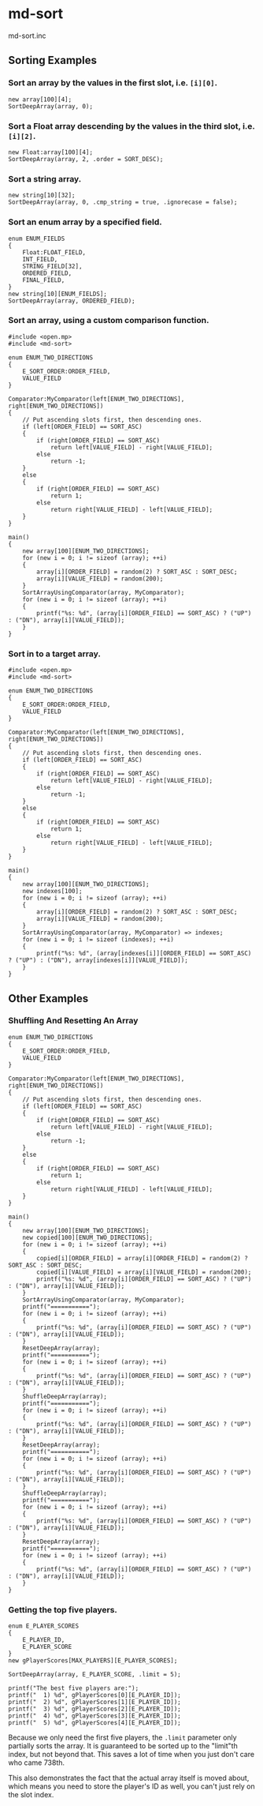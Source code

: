 md-sort
=======

md-sort.inc

## Sorting Examples

### Sort an array by the values in the first slot, i.e. `[i][0]`.

```pawn
new array[100][4];
SortDeepArray(array, 0);
```

### Sort a Float array descending by the values in the third slot, i.e. `[i][2]`.

```pawn
new Float:array[100][4];
SortDeepArray(array, 2, .order = SORT_DESC);
```

### Sort a string array.

```pawn
new string[10][32];
SortDeepArray(array, 0, .cmp_string = true, .ignorecase = false);
```

### Sort an enum array by a specified field.

```pawn
enum ENUM_FIELDS
{
	Float:FLOAT_FIELD,
	INT_FIELD,
	STRING_FIELD[32],
	ORDERED_FIELD,
	FINAL_FIELD,
}
new string[10][ENUM_FIELDS];
SortDeepArray(array, ORDERED_FIELD);
```

### Sort an array, using a custom comparison function.

```pawn
#include <open.mp>
#include <md-sort>

enum ENUM_TWO_DIRECTIONS
{
	E_SORT_ORDER:ORDER_FIELD,
	VALUE_FIELD
}

Comparator:MyComparator(left[ENUM_TWO_DIRECTIONS], right[ENUM_TWO_DIRECTIONS])
{
	// Put ascending slots first, then descending ones.
	if (left[ORDER_FIELD] == SORT_ASC)
	{
		if (right[ORDER_FIELD] == SORT_ASC)
			return left[VALUE_FIELD] - right[VALUE_FIELD];
		else
			return -1;
	}
	else
	{
		if (right[ORDER_FIELD] == SORT_ASC)
			return 1;
		else
			return right[VALUE_FIELD] - left[VALUE_FIELD];
	}
}

main()
{
	new array[100][ENUM_TWO_DIRECTIONS];
	for (new i = 0; i != sizeof (array); ++i)
	{
		array[i][ORDER_FIELD] = random(2) ? SORT_ASC : SORT_DESC;
		array[i][VALUE_FIELD] = random(200);
	}
	SortArrayUsingComparator(array, MyComparator);
	for (new i = 0; i != sizeof (array); ++i)
	{
		printf("%s: %d", (array[i][ORDER_FIELD] == SORT_ASC) ? ("UP") : ("DN"), array[i][VALUE_FIELD]);
	}
}
```

### Sort in to a target array.

```pawn
#include <open.mp>
#include <md-sort>

enum ENUM_TWO_DIRECTIONS
{
	E_SORT_ORDER:ORDER_FIELD,
	VALUE_FIELD
}

Comparator:MyComparator(left[ENUM_TWO_DIRECTIONS], right[ENUM_TWO_DIRECTIONS])
{
	// Put ascending slots first, then descending ones.
	if (left[ORDER_FIELD] == SORT_ASC)
	{
		if (right[ORDER_FIELD] == SORT_ASC)
			return left[VALUE_FIELD] - right[VALUE_FIELD];
		else
			return -1;
	}
	else
	{
		if (right[ORDER_FIELD] == SORT_ASC)
			return 1;
		else
			return right[VALUE_FIELD] - left[VALUE_FIELD];
	}
}

main()
{
	new array[100][ENUM_TWO_DIRECTIONS];
	new indexes[100];
	for (new i = 0; i != sizeof (array); ++i)
	{
		array[i][ORDER_FIELD] = random(2) ? SORT_ASC : SORT_DESC;
		array[i][VALUE_FIELD] = random(200);
	}
	SortArrayUsingComparator(array, MyComparator) => indexes;
	for (new i = 0; i != sizeof (indexes); ++i)
	{
		printf("%s: %d", (array[indexes[i]][ORDER_FIELD] == SORT_ASC) ? ("UP") : ("DN"), array[indexes[i]][VALUE_FIELD]);
	}
}
```

## Other Examples

### Shuffling And Resetting An Array

```pawn
enum ENUM_TWO_DIRECTIONS
{
	E_SORT_ORDER:ORDER_FIELD,
	VALUE_FIELD
}

Comparator:MyComparator(left[ENUM_TWO_DIRECTIONS], right[ENUM_TWO_DIRECTIONS])
{
	// Put ascending slots first, then descending ones.
	if (left[ORDER_FIELD] == SORT_ASC)
	{
		if (right[ORDER_FIELD] == SORT_ASC)
			return left[VALUE_FIELD] - right[VALUE_FIELD];
		else
			return -1;
	}
	else
	{
		if (right[ORDER_FIELD] == SORT_ASC)
			return 1;
		else
			return right[VALUE_FIELD] - left[VALUE_FIELD];
	}
}

main()
{
	new array[100][ENUM_TWO_DIRECTIONS];
	new copied[100][ENUM_TWO_DIRECTIONS];
	for (new i = 0; i != sizeof (array); ++i)
	{
		copied[i][ORDER_FIELD] = array[i][ORDER_FIELD] = random(2) ? SORT_ASC : SORT_DESC;
		copied[i][VALUE_FIELD] = array[i][VALUE_FIELD] = random(200);
		printf("%s: %d", (array[i][ORDER_FIELD] == SORT_ASC) ? ("UP") : ("DN"), array[i][VALUE_FIELD]);
	}
	SortArrayUsingComparator(array, MyComparator);
	printf("===========");
	for (new i = 0; i != sizeof (array); ++i)
	{
		printf("%s: %d", (array[i][ORDER_FIELD] == SORT_ASC) ? ("UP") : ("DN"), array[i][VALUE_FIELD]);
	}
	ResetDeepArray(array);
	printf("===========");
	for (new i = 0; i != sizeof (array); ++i)
	{
		printf("%s: %d", (array[i][ORDER_FIELD] == SORT_ASC) ? ("UP") : ("DN"), array[i][VALUE_FIELD]);
	}
	ShuffleDeepArray(array);
	printf("===========");
	for (new i = 0; i != sizeof (array); ++i)
	{
		printf("%s: %d", (array[i][ORDER_FIELD] == SORT_ASC) ? ("UP") : ("DN"), array[i][VALUE_FIELD]);
	}
	ResetDeepArray(array);
	printf("===========");
	for (new i = 0; i != sizeof (array); ++i)
	{
		printf("%s: %d", (array[i][ORDER_FIELD] == SORT_ASC) ? ("UP") : ("DN"), array[i][VALUE_FIELD]);
	}
	ShuffleDeepArray(array);
	printf("===========");
	for (new i = 0; i != sizeof (array); ++i)
	{
		printf("%s: %d", (array[i][ORDER_FIELD] == SORT_ASC) ? ("UP") : ("DN"), array[i][VALUE_FIELD]);
	}
	ResetDeepArray(array);
	printf("===========");
	for (new i = 0; i != sizeof (array); ++i)
	{
		printf("%s: %d", (array[i][ORDER_FIELD] == SORT_ASC) ? ("UP") : ("DN"), array[i][VALUE_FIELD]);
	}
}
```

### Getting the top five players.


```pawn
enum E_PLAYER_SCORES
{
	E_PLAYER_ID,
	E_PLAYER_SCORE
}
new gPlayerScores[MAX_PLAYERS][E_PLAYER_SCORES];

SortDeepArray(array, E_PLAYER_SCORE, .limit = 5);

printf("The best five players are:");
printf("  1) %d", gPlayerScores[0][E_PLAYER_ID]);
printf("  2) %d", gPlayerScores[1][E_PLAYER_ID]);
printf("  3) %d", gPlayerScores[2][E_PLAYER_ID]);
printf("  4) %d", gPlayerScores[3][E_PLAYER_ID]);
printf("  5) %d", gPlayerScores[4][E_PLAYER_ID]);
```

Because we only need the first five players, the `.limit` parameter only partially sorts the array.  It is guaranteed to be sorted up to the "limit"th index, but not beyond that.  This saves a lot of time when you just don't care who came 738th.

This also demonstrates the fact that the actual array itself is moved about, which means you need to store the player's ID as well, you can't just rely on the slot index.

